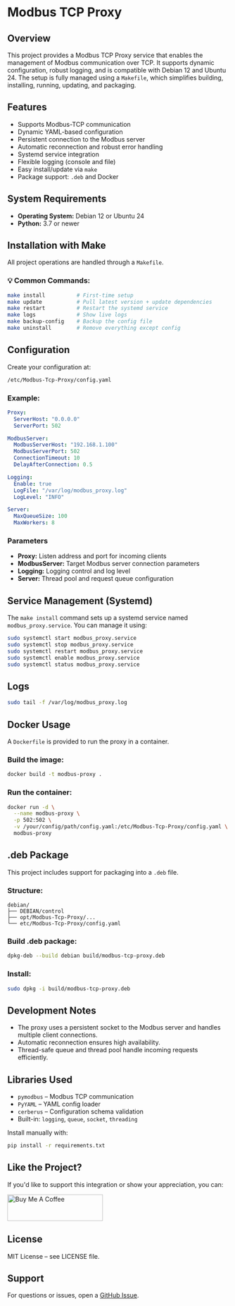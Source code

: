 # Modbus TCP Proxy

## Overview
This project provides a Modbus TCP Proxy service that enables the management of Modbus communication over TCP. It supports dynamic configuration, robust logging, and is compatible with Debian 12 and Ubuntu 24. The setup is fully managed using a `Makefile`, which simplifies building, installing, running, updating, and packaging.

## Features
- Supports Modbus-TCP communication
- Dynamic YAML-based configuration
- Persistent connection to the Modbus server
- Automatic reconnection and robust error handling
- Systemd service integration
- Flexible logging (console and file)
- Easy install/update via `make`
- Package support: `.deb` and Docker

## System Requirements
- **Operating System:** Debian 12 or Ubuntu 24
- **Python:** 3.7 or newer

## Installation with Make
All project operations are handled through a `Makefile`.

### 💡 Common Commands:
```bash
make install          # First-time setup
make update           # Pull latest version + update dependencies
make restart          # Restart the systemd service
make logs             # Show live logs
make backup-config    # Backup the config file
make uninstall        # Remove everything except config
```

## Configuration
Create your configuration at:
```bash
/etc/Modbus-Tcp-Proxy/config.yaml
```

### Example:
```yaml
Proxy:
  ServerHost: "0.0.0.0"
  ServerPort: 502

ModbusServer:
  ModbusServerHost: "192.168.1.100"
  ModbusServerPort: 502
  ConnectionTimeout: 10
  DelayAfterConnection: 0.5

Logging:
  Enable: true
  LogFile: "/var/log/modbus_proxy.log"
  LogLevel: "INFO"

Server:
  MaxQueueSize: 100
  MaxWorkers: 8
```

### Parameters
- **Proxy:** Listen address and port for incoming clients
- **ModbusServer:** Target Modbus server connection parameters
- **Logging:** Logging control and log level
- **Server:** Thread pool and request queue configuration

## Service Management (Systemd)
The `make install` command sets up a systemd service named `modbus_proxy.service`. You can manage it using:
```bash
sudo systemctl start modbus_proxy.service
sudo systemctl stop modbus_proxy.service
sudo systemctl restart modbus_proxy.service
sudo systemctl enable modbus_proxy.service
sudo systemctl status modbus_proxy.service
```

## Logs
```bash
sudo tail -f /var/log/modbus_proxy.log
```

## Docker Usage
A `Dockerfile` is provided to run the proxy in a container.

### Build the image:
```bash
docker build -t modbus-proxy .
```

### Run the container:
```bash
docker run -d \
  --name modbus-proxy \
  -p 502:502 \
  -v /your/config/path/config.yaml:/etc/Modbus-Tcp-Proxy/config.yaml \
  modbus-proxy
```

## .deb Package
This project includes support for packaging into a `.deb` file.

### Structure:
```
debian/
├── DEBIAN/control
├── opt/Modbus-Tcp-Proxy/...
└── etc/Modbus-Tcp-Proxy/config.yaml
```

### Build .deb package:
```bash
dpkg-deb --build debian build/modbus-tcp-proxy.deb
```

### Install:
```bash
sudo dpkg -i build/modbus-tcp-proxy.deb
```

## Development Notes
- The proxy uses a persistent socket to the Modbus server and handles multiple client connections.
- Automatic reconnection ensures high availability.
- Thread-safe queue and thread pool handle incoming requests efficiently.

## Libraries Used
- `pymodbus` – Modbus TCP communication
- `PyYAML` – YAML config loader
- `cerberus` – Configuration schema validation
- Built-in: `logging`, `queue`, `socket`, `threading`

Install manually with:
```bash
pip install -r requirements.txt
```

## Like the Project?

If you'd like to support this integration or show your appreciation, you can:

<a href="https://www.buymeacoffee.com/xerolux" target="_blank"><img src="https://cdn.buymeacoffee.com/buttons/v2/default-yellow.png" alt="Buy Me A Coffee" style="height: 60px !important;width: 217px !important;"></a>

## License
MIT License – see LICENSE file.

## Support
For questions or issues, open a [GitHub Issue](https://github.com/Xerolux/Modbus-Tcp-Proxy/issues).

